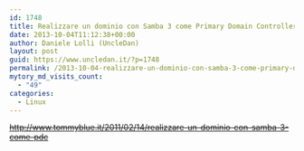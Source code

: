 ```yaml
---
id: 1748
title: Realizzare un dominio con Samba 3 come Primary Domain Controller | TommyBlue.it
date: 2013-10-04T11:12:38+00:00
author: Daniele Lolli (UncleDan)
layout: post
guid: https://www.uncledan.it/?p=1748
permalink: /2013-10-04-realizzare-un-dominio-con-samba-3-come-primary-domain-controller-tommyblue-it.html
mytory_md_visits_count:
  - "49"
categories:
  - Linux
---
```

~~http://www.tommyblue.it/2011/02/14/realizzare-un-dominio-con-samba-3-come-pdc~~